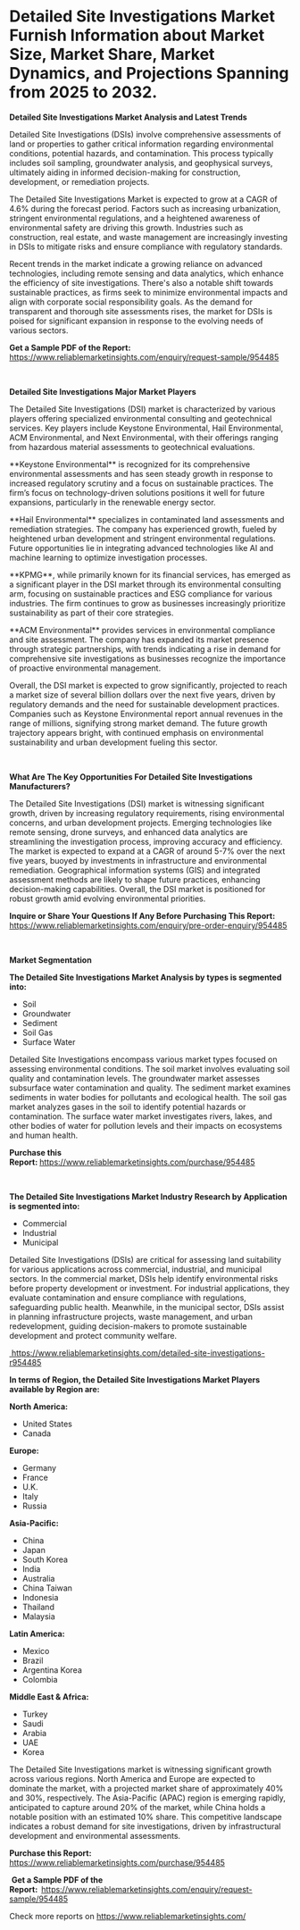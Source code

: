 <p><h1>Detailed Site Investigations Market Furnish Information about Market Size, Market Share, Market Dynamics, and Projections Spanning from 2025 to 2032.</h1></p><p><strong>Detailed Site Investigations Market Analysis and Latest Trends</strong></p>
<p><p>Detailed Site Investigations (DSIs) involve comprehensive assessments of land or properties to gather critical information regarding environmental conditions, potential hazards, and contamination. This process typically includes soil sampling, groundwater analysis, and geophysical surveys, ultimately aiding in informed decision-making for construction, development, or remediation projects. </p><p>The Detailed Site Investigations Market is expected to grow at a CAGR of 4.6% during the forecast period. Factors such as increasing urbanization, stringent environmental regulations, and a heightened awareness of environmental safety are driving this growth. Industries such as construction, real estate, and waste management are increasingly investing in DSIs to mitigate risks and ensure compliance with regulatory standards. </p><p>Recent trends in the market indicate a growing reliance on advanced technologies, including remote sensing and data analytics, which enhance the efficiency of site investigations. There's also a notable shift towards sustainable practices, as firms seek to minimize environmental impacts and align with corporate social responsibility goals. As the demand for transparent and thorough site assessments rises, the market for DSIs is poised for significant expansion in response to the evolving needs of various sectors.</p></p>
<p><strong>Get a Sample PDF of the Report:&nbsp;</strong> <a href="https://www.reliablemarketinsights.com/enquiry/request-sample/954485?utm_campaign=2183&utm_medium=2&utm_source=Github&utm_content=ia&utm_term=07032025&utm_id=detailed-site-investigations">https://www.reliablemarketinsights.com/enquiry/request-sample/954485</a></p>
<p>&nbsp;</p>
<p><strong>Detailed Site Investigations Major Market Players</strong></p>
<p><p>The Detailed Site Investigations (DSI) market is characterized by various players offering specialized environmental consulting and geotechnical services. Key players include Keystone Environmental, Hail Environmental, ACM Environmental, and Next Environmental, with their offerings ranging from hazardous material assessments to geotechnical evaluations.</p><p>**Keystone Environmental** is recognized for its comprehensive environmental assessments and has seen steady growth in response to increased regulatory scrutiny and a focus on sustainable practices. The firm’s focus on technology-driven solutions positions it well for future expansions, particularly in the renewable energy sector.</p><p>**Hail Environmental** specializes in contaminated land assessments and remediation strategies. The company has experienced growth, fueled by heightened urban development and stringent environmental regulations. Future opportunities lie in integrating advanced technologies like AI and machine learning to optimize investigation processes.</p><p>**KPMG**, while primarily known for its financial services, has emerged as a significant player in the DSI market through its environmental consulting arm, focusing on sustainable practices and ESG compliance for various industries. The firm continues to grow as businesses increasingly prioritize sustainability as part of their core strategies.</p><p>**ACM Environmental** provides services in environmental compliance and site assessment. The company has expanded its market presence through strategic partnerships, with trends indicating a rise in demand for comprehensive site investigations as businesses recognize the importance of proactive environmental management.</p><p>Overall, the DSI market is expected to grow significantly, projected to reach a market size of several billion dollars over the next five years, driven by regulatory demands and the need for sustainable development practices. Companies such as Keystone Environmental report annual revenues in the range of millions, signifying strong market demand. The future growth trajectory appears bright, with continued emphasis on environmental sustainability and urban development fueling this sector.</p></p>
<p>&nbsp;</p>
<p><strong>What Are The Key Opportunities For Detailed Site Investigations Manufacturers?</strong></p>
<p><p>The Detailed Site Investigations (DSI) market is witnessing significant growth, driven by increasing regulatory requirements, rising environmental concerns, and urban development projects. Emerging technologies like remote sensing, drone surveys, and enhanced data analytics are streamlining the investigation process, improving accuracy and efficiency. The market is expected to expand at a CAGR of around 5-7% over the next five years, buoyed by investments in infrastructure and environmental remediation. Geographical information systems (GIS) and integrated assessment methods are likely to shape future practices, enhancing decision-making capabilities. Overall, the DSI market is positioned for robust growth amid evolving environmental priorities.</p></p>
<p><strong>Inquire or Share Your Questions If Any Before Purchasing This Report:</strong> <a href="https://www.reliablemarketinsights.com/enquiry/pre-order-enquiry/954485?utm_campaign=2183&utm_medium=2&utm_source=Github&utm_content=ia&utm_term=07032025&utm_id=detailed-site-investigations">https://www.reliablemarketinsights.com/enquiry/pre-order-enquiry/954485</a></p>
<p>&nbsp;</p>
<p><strong>Market Segmentation</strong></p>
<p><strong>The Detailed Site Investigations Market Analysis by types is segmented into:</strong></p>
<p><ul><li>Soil</li><li>Groundwater</li><li>Sediment</li><li>Soil Gas</li><li>Surface Water</li></ul></p>
<p><p>Detailed Site Investigations encompass various market types focused on assessing environmental conditions. The soil market involves evaluating soil quality and contamination levels. The groundwater market assesses subsurface water contamination and quality. The sediment market examines sediments in water bodies for pollutants and ecological health. The soil gas market analyzes gases in the soil to identify potential hazards or contamination. The surface water market investigates rivers, lakes, and other bodies of water for pollution levels and their impacts on ecosystems and human health.</p></p>
<p><strong>Purchase this Report:&nbsp;</strong><a href="https://www.reliablemarketinsights.com/purchase/954485?utm_campaign=2183&utm_medium=2&utm_source=Github&utm_content=ia&utm_term=07032025&utm_id=detailed-site-investigations">https://www.reliablemarketinsights.com/purchase/954485</a></p>
<p>&nbsp;</p>
<p><strong>The Detailed Site Investigations Market Industry Research by Application is segmented into:</strong></p>
<p><ul><li>Commercial</li><li>Industrial‎</li><li>Municipal</li></ul></p>
<p><p>Detailed Site Investigations (DSIs) are critical for assessing land suitability for various applications across commercial, industrial, and municipal sectors. In the commercial market, DSIs help identify environmental risks before property development or investment. For industrial applications, they evaluate contamination and ensure compliance with regulations, safeguarding public health. Meanwhile, in the municipal sector, DSIs assist in planning infrastructure projects, waste management, and urban redevelopment, guiding decision-makers to promote sustainable development and protect community welfare.</p></p>
<p><a href="https://www.reliablemarketinsights.com/detailed-site-investigations-r954485?utm_campaign=2183&utm_medium=2&utm_source=Github&utm_content=ia&utm_term=07032025&utm_id=detailed-site-investigations">&nbsp;https://www.reliablemarketinsights.com/detailed-site-investigations-r954485</a></p>
<p><strong>In terms of Region, the Detailed Site Investigations Market Players available by Region are:</strong></p>
<p>
    <p> <strong> North America: </strong>
        <ul>
            <li>United States</li>
            <li>Canada</li>
        </ul>
        </p> 
    <p> <strong> Europe: </strong>
        <ul>
            <li>Germany</li>
            <li>France</li>
            <li>U.K.</li>
            <li>Italy</li>
            <li>Russia</li>
        </ul>
        </p> 
    <p> <strong> Asia-Pacific: </strong>
        <ul>
            <li>China</li>
            <li>Japan</li>
            <li>South Korea</li>
            <li>India</li>
            <li>Australia</li>
            <li>China Taiwan</li>
            <li>Indonesia</li>
            <li>Thailand</li>
            <li>Malaysia</li>
        </ul>
        </p> 
    <p> <strong> Latin America: </strong>
        <ul>
            <li>Mexico</li>
            <li>Brazil</li>
            <li>Argentina Korea</li>
            <li>Colombia</li>
        </ul>
        </p> 
    <p> <strong> Middle East & Africa: </strong>
        <ul>
            <li>Turkey</li>
            <li>Saudi</li>
            <li>Arabia</li>
            <li>UAE</li>
            <li>Korea</li>
        </ul>
    </p>
    </p>
<p><p>The Detailed Site Investigations market is witnessing significant growth across various regions. North America and Europe are expected to dominate the market, with a projected market share of approximately 40% and 30%, respectively. The Asia-Pacific (APAC) region is emerging rapidly, anticipated to capture around 20% of the market, while China holds a notable position with an estimated 10% share. This competitive landscape indicates a robust demand for site investigations, driven by infrastructural development and environmental assessments.</p></p>
<p><strong>Purchase this Report: </strong><a href="https://www.reliablemarketinsights.com/purchase/954485?utm_campaign=2183&utm_medium=2&utm_source=Github&utm_content=ia&utm_term=07032025&utm_id=detailed-site-investigations">https://www.reliablemarketinsights.com/purchase/954485</a></p>
<p>&nbsp;<strong>Get a Sample PDF of the Report:&nbsp;&nbsp;</strong><a href="https://www.reliablemarketinsights.com/enquiry/request-sample/954485?utm_campaign=2183&utm_medium=2&utm_source=Github&utm_content=ia&utm_term=07032025&utm_id=detailed-site-investigations">https://www.reliablemarketinsights.com/enquiry/request-sample/954485</a></p>
<p><strong></strong></p>
<p>Check more reports on <a href="https://www.reliablemarketinsights.com/?utm_campaign=2183&utm_medium=2&utm_source=Github&utm_content=ia&utm_term=07032025&utm_id=detailed-site-investigations">https://www.reliablemarketinsights.com/</a></p>
